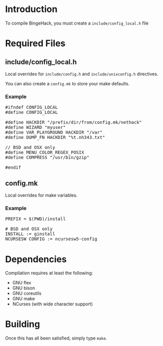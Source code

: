# Introduction
To compile BingeHack, you must create a `include/config_local.h` file

# Required Files
## include/config_local.h
Local overrides for `include/config.h` and `include/unixconfig.h` directives.

You can also create a `config.mk` to store your make defaults.

### Example
<pre>
#ifndef CONFIG_LOCAL
#define CONFIG_LOCAL

#define HACKDIR "/prefix/dir/from/config.mk/nethack"
#define WIZARD "myuser"
#define VAR_PLAYGROUND HACKDIR "/var"
#define DUMP_FN HACKDIR "%t.nh343.txt"

// BSD and OSX only
#define MENU_COLOR_REGEX_POSIX
#define COMPRESS "/usr/bin/gzip"

#endif
</pre>

## config.mk
Local overrides for make variables.

### Example
<pre>
PREFIX = $(PWD)/install

# BSD and OSX only
INSTALL := ginstall
NCURSESW_CONFIG := ncursesw5-config
</pre>

# Dependencies
Compilation requires at least the following:

- GNU flex
- GNU bison
- GNU coreutils
- GNU make
- NCurses (with wide character support)

# Building
Once this has all been satisfied, simply type `make`.

<!-- vim: set tw=80 fo=tcroqn2 ft=mkd: -->
